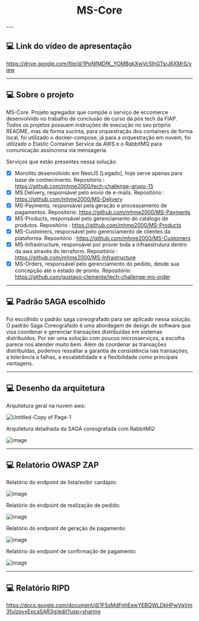 <h1 align="center">
   MS-Core
</h1>
 ---

 ## 💻 Link do vídeo de apresentação

https://drive.google.com/file/d/1PpNfMDfK_YOMBgkXwVc5lhGTsrJ6XMrS/view

  ---
## 💻 Sobre o projeto

MS-Core. Projeto agregador que compõe o serviço de eccomerce desenvolvido no trabalho de conclusão de curso da pós tech da FIAP. Todos os projetos possuem instruções de execução no seu próprio README, mas de forma sucinta, para orquestração dos containers de forma local, foi utilizado o docker-compose, já para a orquestração em nuvem, foi utilizado o Elastic Container Service da AWS e o RabbitMQ para comunicação assíncrona via mensageria.

Serviços que estão presentes nessa solução:

- [x] Monolito desenvolvido em NestJS [Legado], hoje serve apenas para base de conhecimento. Repositório : https://github.com/mhme2000/tech-challenge-grupo-15
- [x] MS Delivery, responsável pelo envio de e-mails. Repositório : https://github.com/mhme2000/MS-Delivery
- [x] MS-Payments, responsável pela geração e processamento de pagamentos. Repositório: https://github.com/mhme2000/MS-Payments
- [x] MS-Products, responsável pelo gerenciamento do catálogo de produtos. Repositório : https://github.com/mhme2000/MS-Products
- [x] MS-Customers, responsável pelo gerenciamento de clientes da plataforma. Repositório : https://github.com/mhme2000/MS-Customers
- [x] MS-Infrastructure, responsável por prover toda a infraestrutura dentro da aws através do terraform. Repositório : https://github.com/mhme2000/MS-Infrastructure
- [x] MS-Orders, responsável pelo gerenciamento do pedido, desde sua concepção até o estado de pronto. Repositório: https://github.com/gustavo-clemente/tech-challenge-ms-order

 ---

 ## 💻 Padrão SAGA escolhido
 
 Foi escolhido o padrão saga coreografado para ser aplicado nessa solução. O padrão Saga Coreografado é uma abordagem de design de software que visa coordenar e gerenciar transações distribuídas em sistemas distribuídos. Por ser uma solução com poucos microsserviços, a escolha parece nos atender muito bem. Além de coordenar as transações distribuídas, podemos ressaltar a garantia de consistência nas transações, a tolerância a falhas, a escalabilidade e a flexibilidade como principais vantagens.

---

## 💻 Desenho da arquitetura

Arquitetura geral na nuvem aws:

![Untitled-Copy of Page-1](https://github.com/mhme2000/MS-Core/assets/45264849/1e73bba4-55a7-483b-a8d8-1d1bae0ac7e5)

Arquitetura detalhada da SAGA coreografada com RabbitMQ:

![image](https://github.com/mhme2000/MS-Core/assets/45264849/489ae671-e754-444b-b9a6-e6f44243a790)

---

## 💻 Relatório OWASP ZAP

Relatório do endpoint de lista/exibir cardápio:

![image](https://github.com/mhme2000/MS-Core/assets/45264849/0f7955a5-d751-4d2f-9746-c0b088bd5086)

Relatório do endpoint de realização de pedido:

![image](https://github.com/mhme2000/MS-Core/assets/45264849/9d0f5b55-a30d-49b8-9967-4bb3a632c173)

Relatório do endpoint de geração de pagamento:

![image](https://github.com/mhme2000/MS-Core/assets/45264849/97b0e444-5257-4e27-b354-b868aaaf4227)

Relatório do endpoint de confirmação de pagamento:

![image](https://github.com/mhme2000/MS-Core/assets/45264849/eeaef012-889c-428a-b41e-4b8eba6a2ecc)

---

## 💻 Relatório RIPD

https://docs.google.com/document/d/1F5sMdFnhEewYEBQWLDkHPwVqVm3fulzqvxEpcaSAR3g/edit?usp=sharing
